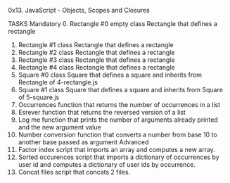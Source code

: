 0x13. JavaScript - Objects, Scopes and Closures

TASKS
Mandatory
0. Rectangle #0
empty class Rectangle that defines a rectangle
1. Rectangle #1
class Rectangle that defines a rectangle
2. Rectangle #2
class Rectangle that defines a rectangle
3. Rectangle #3
class Rectangle that defines a rectangle
4. Rectangle #4
class Rectangle that defines a rectangle
5. Square #0
class Square that defines a square and inherits from Rectangle of 4-rectangle.js
6. Square #1
class Square that defines a square and inherits from Square of 5-square.js
7. Occurrences
function that returns the number of occurrences in a list
8. Esrever
function that returns the reversed version of a list
9. Log me
function that prints the number of arguments already printed and the new argument value
10. Number conversion
function that converts a number from base 10 to another base passed as argument
Advanced
11. Factor index
script that imports an array and computes a new array.
12. Sorted occurences
script that imports a dictionary of occurrences by user id and computes a dictionary of user ids by occurrence.
13. Concat files
script that concats 2 files.
